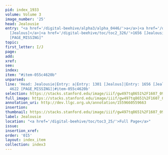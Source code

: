 ```yaml
---
pid: index_1933
volume: Volume 3
image_number: '25'
head: Jealousie
entry: "<a href='/digital-beehive/alpha3/alpha_0446/'>a</a>|<a href='/digital-beehive/toc/toc2_254/'>1301
  [Jealous]</a>|<a href='/digital-beehive/toc/toc2_326/'>1656 [Jealousie]</a>|4622
  [PAGE_MISSING]"
topic: 
first_letter: I/J
page: 
add: 
xref: 
see: 
index: 
item: "#item-055c4620b"
unparsed: 
line: 'Head: Jealousie|Entry: a|Entry: 1301 [Jealous]|Entry: 1656 [Jealousie]|Entry:
  4622 [PAGE_MISSING]|#item-055c4620b'
selection: https://stacks.stanford.edu/image/iiif/gw497tq8651%2F1607_0968/160,1252,716,166/full/0/default.jpg
full_image: https://stacks.stanford.edu/image/iiif/gw497tq8651%2F1607_0968/full/full/0/default.jpg
annotation_uri: http://dev.llgc.org.uk/annotation/1559660559663
insertion: 
thumbnail: https://stacks.stanford.edu/image/iiif/gw497tq8651%2F1607_0968/160,1252,716,166/150,/0/default.jpg
label: Jealousie
location: "<a href='/digital-beehive/toc/toc3_25/'>Full Page</a>"
issue: 
insertion_xref: 
order: '015'
layout: index_item
collection: index3
---
```

